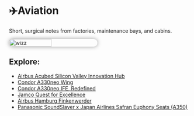# ✈️Aviation
Short, surgical notes from factories, maintenance bays, and cabins.
<div style="display:flex;flex-wrap:wrap;gap:10px">
  <img src="/alvin-site/JPG_VID/PXL_20230430_165107509.jpg" alt="wizz" width="48%" style="border-radius:12px; box-shadow:0 0 12px rgba(0,0,0,0.4);">
</div>

## Explore:
- [Airbus Acubed Silicon Valley Innovation Hub](acubed.md)
- [Condor A330neo Wing](a330neofra.md)
- [Condor A330neo IFE, Redefined](condorife.md)
- [Jamco Quest for Excellence](jamco.md)
- [Airbus Hamburg Finkenwerder](airbushamburg.md)
- [Panasonic SoundSlayer x Japan Airlines Safran Euphony Seats (A350)](sslayer.md)
